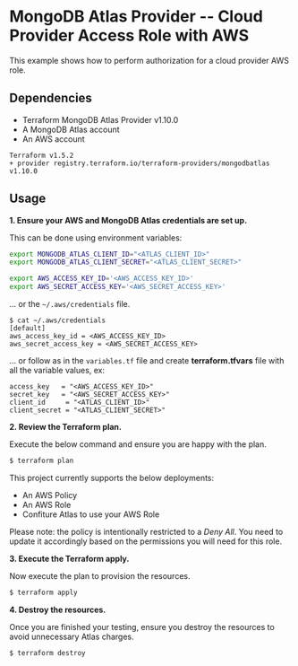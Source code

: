 # MongoDB Atlas Provider -- Cloud Provider Access Role with AWS
This example shows how to perform authorization for a cloud provider AWS role.

## Dependencies

* Terraform MongoDB Atlas Provider v1.10.0
* A MongoDB Atlas account 
* An AWS account


```
Terraform v1.5.2
+ provider registry.terraform.io/terraform-providers/mongodbatlas v1.10.0
```

## Usage

**1\. Ensure your AWS and MongoDB Atlas credentials are set up.**

This can be done using environment variables:

```bash
export MONGODB_ATLAS_CLIENT_ID="<ATLAS_CLIENT_ID>"
export MONGODB_ATLAS_CLIENT_SECRET="<ATLAS_CLIENT_SECRET>"
```

``` bash
export AWS_ACCESS_KEY_ID='<AWS_ACCESS_KEY_ID>'
export AWS_SECRET_ACCESS_KEY='<AWS_SECRET_ACCESS_KEY>'
```

... or the `~/.aws/credentials` file.

```
$ cat ~/.aws/credentials
[default]
aws_access_key_id = <AWS_ACCESS_KEY_ID>
aws_secret_access_key = <AWS_SECRET_ACCESS_KEY>
```
... or follow as in the `variables.tf` file and create **terraform.tfvars** file with all the variable values, ex:
```
access_key   = "<AWS_ACCESS_KEY_ID>"
secret_key   = "<AWS_SECRET_ACCESS_KEY>"
client_id     = "<ATLAS_CLIENT_ID>"
client_secret = "<ATLAS_CLIENT_SECRET>"
```

**2\. Review the Terraform plan.**

Execute the below command and ensure you are happy with the plan.

``` bash
$ terraform plan
```
This project currently supports the below deployments:

- An AWS Policy
- An AWS Role
- Confiture Atlas to use your AWS Role

Please note: the policy is intentionally restricted to a _Deny All_. You need to update it accordingly based on the permissions you will need for this role.

**3\. Execute the Terraform apply.**

Now execute the plan to provision the resources.

``` bash
$ terraform apply
```

**4\. Destroy the resources.**

Once you are finished your testing, ensure you destroy the resources to avoid unnecessary Atlas charges.

``` bash
$ terraform destroy
```

